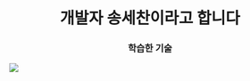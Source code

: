 <h1 align="center">개발자 송세찬이라고 합니다</h1>

<h3 align="center">학습한 기술</h3>


<img src="https://img.shields.io/python-3776AB?logo=python">
